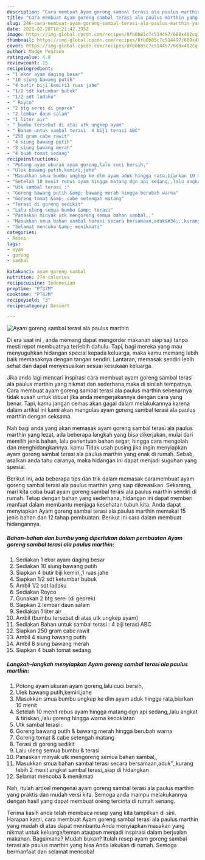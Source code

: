 ```yaml
---
description: "Cara membuat Ayam goreng sambal terasi ala paulus marthin yang lezat dan Mudah Dibuat"
title: "Cara membuat Ayam goreng sambal terasi ala paulus marthin yang lezat dan Mudah Dibuat"
slug: 246-cara-membuat-ayam-goreng-sambal-terasi-ala-paulus-marthin-yang-lezat-dan-mudah-dibuat
date: 2021-02-28T18:21:42.395Z
image: https://img-global.cpcdn.com/recipes/8fb0b85c7c514497/680x482cq70/ayam-goreng-sambal-terasi-ala-paulus-marthin-foto-resep-utama.jpg
thumbnail: https://img-global.cpcdn.com/recipes/8fb0b85c7c514497/680x482cq70/ayam-goreng-sambal-terasi-ala-paulus-marthin-foto-resep-utama.jpg
cover: https://img-global.cpcdn.com/recipes/8fb0b85c7c514497/680x482cq70/ayam-goreng-sambal-terasi-ala-paulus-marthin-foto-resep-utama.jpg
author: Madge Pearson
ratingvalue: 4.8
reviewcount: 15
recipeingredient:
- "1 ekor ayam daging besar"
- "10 siung bawang putih"
- "4 butir biji kemiri1 ruas jahe"
- "1/2 sdt ketumbar bubuk"
- "1/2 sdt ladaku"
- " Royco"
- "2 btg serei di geprek"
- "2 lembar daun salam"
- "1 liter air"
- " bumbu tersebut di atas utk ungkep ayam"
- " Bahan untuk sambal terasi  4 biji terasi ABC"
- "250 gram cabe rawit"
- "4 siung bawang putih"
- "8 siung bawang merah"
- "4 buah tomat sedang"
recipeinstructions:
- "Potong ayam ukuran ayam goreng,lalu cuci bersih,"
- "Ulek bawang putih,kemiri,jahe"
- "Masukkan smua bumbu ungkep ke dlm ayam aduk hingga rata,biarkan 10 menit"
- "Setelah 10 menit rebus ayam hingga matang dgn api sedang,,lalu angkat &amp; tiriskan,,lalu goreng hingga warna kecoklatan"
- "Utk sambal terasi :"
- "Goreng bawang putih &amp; bawang merah hingga berubah warna"
- "Goreng tomat &amp; cabe setengah matang"
- "Terasi di goreng sedikit"
- "Lalu uleng semua bumbu &amp; terasi"
- "Panaskan minyak utk mengoreng semua bahan sambal,,"
- "Masukkan smua bahan sambal terasi secara bersamaan,aduk&#34;,,kurang lebih 2 menit angkat sambal terasi,,siap di hidangkan"
- "Selamat mencoba &amp; menikmati"
categories:
- Resep
tags:
- ayam
- goreng
- sambal

katakunci: ayam goreng sambal 
nutrition: 274 calories
recipecuisine: Indonesian
preptime: "PT37M"
cooktime: "PT42M"
recipeyield: "3"
recipecategory: Dessert

---
```



![Ayam goreng sambal terasi ala paulus marthin](https://img-global.cpcdn.com/recipes/8fb0b85c7c514497/680x482cq70/ayam-goreng-sambal-terasi-ala-paulus-marthin-foto-resep-utama.jpg)

Di era  saat ini , anda memang dapat mengorder makanan siap saji tanpa mesti repot membuatnya terlebih dahulu. Tapi, bagi mereka yang mau menyuguhkan hidangan special kepada keluarga, maka kamu memang lebih baik memasaknya dengan tangan sendiri. Lantaran, memasak sendiri lebih sehat dan dapat menyesuaikan sesuai kesukaan keluarga.

Jika anda lagi mencari inspirasi cara membuat ayam goreng sambal terasi ala paulus marthin yang nikmat dan sederhana,maka di sinilah tempatnya. Cara membuat ayam goreng sambal terasi ala paulus marthin  sebenarnya tidak susah untuk dibuat jika anda mengerjakannya dengan cara yang benar. Tapi, kamu jangan cemas akan gagal dalam melakukannya 
karena dalam artikel ini kami akan mengulas ayam goreng sambal terasi ala paulus marthin dengan seksama.  



Nah bagi anda yang akan memasak ayam goreng sambal terasi ala paulus marthin yang lezat, ada beberapa langkah yang bisa dikerjakan, mulai dari memilih jenis bahan, lalu penentuan bahan segar, hingga cara mengolah dan menghidangkannya. kamu Tidak usah pusing jika ingin menyiapkan ayam goreng sambal terasi ala paulus marthin yang enak di rumah. Sebab, asalkan anda  tahu caranya, maka hidangan ini dapat menjadi suguhan yang spesial.

Berikut ini, ada beberapa tips dan trik dalam memasak caramembuat ayam goreng sambal terasi ala paulus marthin yang siap dikreasikan. Sekarang, mari kita coba buat ayam goreng sambal terasi ala paulus marthin sendiri di rumah. Tetap dengan bahan yang sederhana, hidangan ini dapat memberi manfaat dalam membantu menjaga kesehatan tubuh kita. Anda dapat menyiapkan Ayam goreng sambal terasi ala paulus marthin memakai 15 jenis bahan dan 12 tahap pembuatan. Berikut ini cara dalam membuat hidangannya.

<!--inarticleads1-->

##### Bahan-bahan dan bumbu yang diperlukan dalam pembuatan Ayam goreng sambal terasi ala paulus marthin:

1. Sediakan 1 ekor ayam daging besar
1. Sediakan 10 siung bawang putih
1. Siapkan 4 butir biji kemiri,,1 ruas jahe
1. Siapkan 1/2 sdt ketumbar bubuk
1. Ambil 1/2 sdt ladaku
1. Sediakan  Royco
1. Gunakan 2 btg serei (di geprek)
1. Siapkan 2 lembar daun salam
1. Sediakan 1 liter air
1. Ambil  (bumbu tersebut di atas utk ungkep ayam)
1. Sediakan  Bahan untuk sambal terasi : 4 biji terasi ABC
1. Siapkan 250 gram cabe rawit
1. Ambil 4 siung bawang putih
1. Ambil 8 siung bawang merah
1. Siapkan 4 buah tomat sedang




<!--inarticleads2-->

##### Langkah-langkah menyiapkan Ayam goreng sambal terasi ala paulus marthin:

1. Potong ayam ukuran ayam goreng,lalu cuci bersih,
1. Ulek bawang putih,kemiri,jahe
1. Masukkan smua bumbu ungkep ke dlm ayam aduk hingga rata,biarkan 10 menit
1. Setelah 10 menit rebus ayam hingga matang dgn api sedang,,lalu angkat &amp; tiriskan,,lalu goreng hingga warna kecoklatan
1. Utk sambal terasi :
1. Goreng bawang putih &amp; bawang merah hingga berubah warna
1. Goreng tomat &amp; cabe setengah matang
1. Terasi di goreng sedikit
1. Lalu uleng semua bumbu &amp; terasi
1. Panaskan minyak utk mengoreng semua bahan sambal,,
1. Masukkan smua bahan sambal terasi secara bersamaan,aduk&#34;,,kurang lebih 2 menit angkat sambal terasi,,siap di hidangkan
1. Selamat mencoba &amp; menikmati




Nah, itulah artikel mengenai  ayam goreng sambal terasi ala paulus marthin  yang praktis dan mudah versi kita. Semoga anda mampu melakukannya dengan hasil yang dapat membuat oreng tercinta di rumah senang. 

Terima kasih anda telah membaca resep yang kita tampilkan di sini. Harapan kami, cara membuat  Ayam goreng sambal terasi ala paulus marthin yang mudah di atas dapat membantu Anda menyiapkan masakan yang nikmat untuk keluarga/teman ataupun menjadi inspirasi dalam berjualan makanan. Bagaimana? Mudah bukan? Itulah resep ayam goreng sambal terasi ala paulus marthin yang bisa Anda lakukan di rumah. Semoga bermanfaat dan selamat mencoba!

